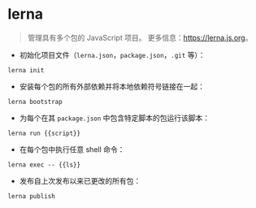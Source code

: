# lerna

> 管理具有多个包的 JavaScript 项目。
> 更多信息：<https://lerna.js.org>。

- 初始化项目文件（`lerna.json`，`package.json`，`.git` 等）：

`lerna init`

- 安装每个包的所有外部依赖并将本地依赖符号链接在一起：

`lerna bootstrap`

- 为每个在其 `package.json` 中包含特定脚本的包运行该脚本：

`lerna run {{script}}`

- 在每个包中执行任意 shell 命令：

`lerna exec -- {{ls}}`

- 发布自上次发布以来已更改的所有包：

`lerna publish`